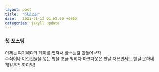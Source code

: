 ```yaml
---
layout: post
title:  "첫포스팅"
date:   2021-01-13 01:03:00 +0900
categories: jekyll update
---
```


### 첫 포스팅 
이제는 여기에다가 테마를 입혀서 글쓰는걸 만들어보자  
수식이나 이런것들을 넣는 법을 조금 익히자 
마크다운은 맨날 쳐쓰면서도 맨날 못하네 개같은거 화이팅! 
